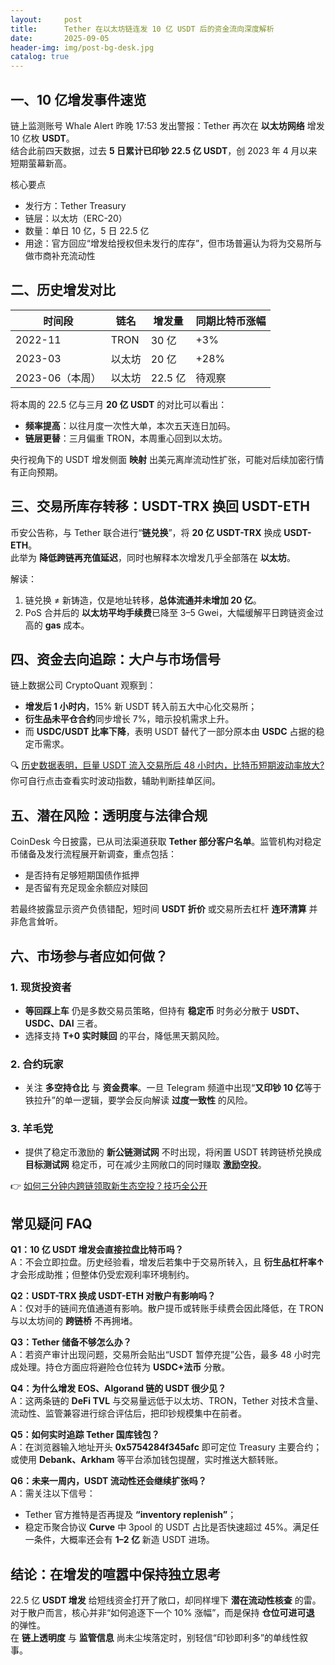 ```yaml
---
layout:     post
title:      Tether 在以太坊链连发 10 亿 USDT 后的资金流向深度解析
date:       2025-09-05
header-img: img/post-bg-desk.jpg
catalog: true
---
```


## 一、10 亿增发事件速览

链上监测账号 Whale Alert 昨晚 17:53 发出警报：Tether 再次在 **以太坊网络** 增发 10 亿枚 **USDT**。  
结合此前四天数据，过去 **5 日累计已印钞 22.5 亿 USDT**，创 2023 年 4 月以来短期萤幕新高。

核心要点  
- 发行方：Tether Treasury  
- 链层：以太坊（ERC-20）  
- 数量：单日 10 亿，5 日 22.5 亿  
- 用途：官方回应“增发给授权但未发行的库存”，但市场普遍认为将为交易所与做市商补充流动性

## 二、历史增发对比

| 时间段 | 链名 | 增发量 | 同期比特币涨幅 |
|--------|------|--------|------------|
| 2022-11 | TRON | 30 亿 | +3% |
| 2023-03 | 以太坊 | 20 亿 | +28% |
| 2023-06（本周） | 以太坊 | 22.5 亿 | 待观察 |

将本周的 22.5 亿与三月 **20 亿 USDT** 的对比可以看出：  
- **频率提高**：以往月度一次性大单，本次五天连日加码。  
- **链层更替**：三月偏重 TRON，本周重心回到以太坊。  

央行视角下的 USDT 增发侧面 **映射** 出美元离岸流动性扩张，可能对后续加密行情有正向预期。  

## 三、交易所库存转移：USDT-TRX 换回 USDT-ETH

币安公告称，与 Tether 联合进行“**链兑换**”，将 **20 亿 USDT-TRX** 换成 **USDT-ETH**。  
此举为 **降低跨链再充值延迟**，同时也解释本次增发几乎全部落在 **以太坊**。

解读：  
1. 链兑换 ≠ 新铸造，仅是地址转移，**总体流通并未增加 20 亿**。  
2. PoS 合并后的 **以太坊平均手续费**已降至 3–5 Gwei，大幅缓解平日跨链资金过高的 **gas** 成本。  

## 四、资金去向追踪：大户与市场信号

链上数据公司 CryptoQuant 观察到：  
- **增发后 1 小时内**，15% 新 USDT 转入前五大中心化交易所；  
- **衍生品未平仓合约**同步增长 7%，暗示投机需求上升。  
- 而 **USDC/USDT 比率下降**，表明 USDT 替代了一部分原本由 **USDC** 占据的稳定币需求。  

🔍 [历史数据表明，巨量 USDT 流入交易所后 48 小时内，比特币短期波动率放大?](https://okxdog.com/)  
你可自行点击查看实时波动指数，辅助判断挂单区间。

## 五、潜在风险：透明度与法律合规

CoinDesk 今日披露，已从司法渠道获取 **Tether 部分客户名单**。监管机构对稳定币储备及发行流程展开新调查，重点包括：  
- 是否持有足够短期国债作抵押  
- 是否留有充足现金余额应对赎回  

若最终披露显示资产负债错配，短时间 **USDT 折价** 或交易所去杠杆 **连环清算** 并非危言耸听。  

## 六、市场参与者应如何做？

### 1. 现货投资者
- **等回踩上车** 仍是多数交易员策略，但持有 **稳定币** 时务必分散于 **USDT、USDC、DAI** 三者。  
- 选择支持 **T+0 实时赎回** 的平台，降低黑天鹅风险。  

### 2. 合约玩家  
- 关注 **多空持仓比** 与 **资金费率**。一旦 Telegram 频道中出现“**又印钞 10 亿**等于铁拉升”的单一逻辑，要学会反向解读 **过度一致性** 的风险。  

### 3. 羊毛党  
- 提供了稳定币激励的 **新公链测试网** 不时出现，将闲置 USDT 转跨链桥兑换成 **目标测试网** 稳定币，可在减少主网敞口的同时赚取 **激励空投**。

👉 [如何三分钟内跨链领取新生态空投？技巧全公开](https://okxdog.com/)  

## 常见疑问 FAQ

**Q1：10 亿 USDT 增发会直接拉盘比特币吗？**  
A：不会立即拉盘。历史经验看，增发后若集中于交易所转入，且 **衍生品杠杆率↑** 才会形成助推；但整体仍受宏观利率环境制约。

**Q2：USDT-TRX 换成 USDT-ETH 对散户有影响吗？**  
A：仅对手的链间充值通道有影响。散户提币或转账手续费会因此降低，在 TRON 与以太坊间的 **跨链桥** 不再拥堵。

**Q3：Tether 储备不够怎么办？**  
A：若资产审计出现问题，交易所会贴出“USDT 暂停充提”公告，最多 48 小时完成处理。持仓方面应将避险仓位转为 **USDC+法币** 分散。

**Q4：为什么增发 EOS、Algorand 链的 USDT 很少见？**  
A：这两条链的 **DeFi TVL** 与交易量远低于以太坊、TRON，Tether 对技术含量、流动性、监管兼容进行综合评估后，把印钞规模集中在前者。

**Q5：如何实时追踪 Tether 国库钱包？**  
A：在浏览器输入地址开头 **0x5754284f345afc** 即可定位 Treasury 主要合约；或使用 **Debank、Arkham** 等平台添加钱包提醒，实时推送大额转账。

**Q6：未来一周内，USDT 流动性还会继续扩张吗？**  
A：需关注以下信号：  
- Tether 官方推特是否再提及 **“inventory replenish”**；  
- 稳定币聚合协议 **Curve** 中 3pool 的 USDT 占比是否快速超过 45%。满足任一条件，大概率还会有 **1–2 亿** 新造 USDT 进场。

## 结论：在增发的喧嚣中保持独立思考

22.5 亿 **USDT 增发** 给短线资金打开了敞口，却同样埋下 **潜在流动性核查** 的雷。  
对于散户而言，核心并非“如何追逐下一个 10% 涨幅”，而是保持 **仓位可进可退** 的弹性。  
在 **链上透明度** 与 **监管信息** 尚未尘埃落定时，别轻信“印钞即利多”的单线性叙事。